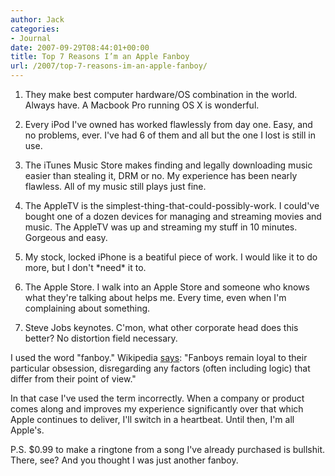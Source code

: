 ```yaml
---
author: Jack
categories:
- Journal
date: 2007-09-29T08:44:01+00:00
title: Top 7 Reasons I’m an Apple Fanboy
url: /2007/top-7-reasons-im-an-apple-fanboy/
---
```


1. They make best computer hardware/OS combination in the world. Always have. A Macbook Pro running OS X is wonderful. 

2. Every iPod I've owned has worked flawlessly from day one. Easy, and no problems, ever. I've had 6 of them and all but the one I lost is still in use. 

3. The iTunes Music Store makes finding and legally downloading music easier than stealing it, DRM or no. My experience has been nearly flawless. All of my music still plays just fine. 

4. The AppleTV is the simplest-thing-that-could-possibly-work. I could've bought one of a dozen devices for managing and streaming movies and music. The AppleTV was up and streaming my stuff in 10 minutes. Gorgeous and easy. 

5. My stock, locked iPhone is a beatiful piece of work. I would like it to do more, but I don't \*need\* it to. 

6. The Apple Store. I walk into an Apple Store and someone who knows what they're talking about helps me. Every time, even when I'm complaining about something. 

7. Steve Jobs keynotes. C'mon, what other corporate head does this better? No distortion field necessary. 

I used the word "fanboy." Wikipedia [says][1]: "Fanboys remain loyal to their particular obsession, disregarding any factors (often including logic) that differ from their point of view." 

In that case I've used the term incorrectly. When a company or product comes along and improves my experience significantly over that which Apple continues to deliver, I'll switch in a heartbeat. Until then, I'm all Apple's. 

P.S. $0.99 to make a ringtone from a song I've already purchased is bullshit. There, see? And you thought I was just another fanboy.

 [1]: http://en.wikipedia.org/wiki/Fanboy